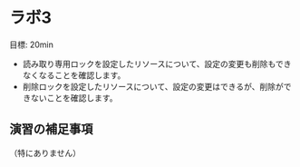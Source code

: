 # ラボ3

目標: 20min

- 読み取り専用ロックを設定したリソースについて、設定の変更も削除もできなくなることを確認します。
- 削除ロックを設定したリソースについて、設定の変更はできるが、削除ができないことを確認します。

## 演習の補足事項

（特にありません）